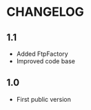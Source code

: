 CHANGELOG
=========

1.1
---

 * Added FtpFactory
 * Improved code base

1.0
---

 * First public version